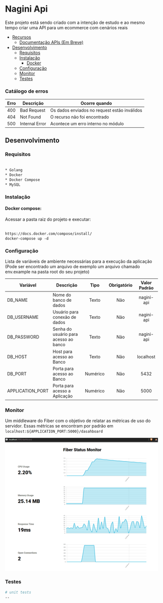 # Nagini Api

Este projeto está sendo criado com a intenção de estudo e ao mesmo tempo criar uma API para um ecommerce com cenários reais

- [Recursos](#recursos)
    - [Documentação APIs (Em Breve)](#)
- [Desenvolvimento](#desenvolvimento)
    - [Requisitos](#requisitos)
    - [Instalação](#instalação)
        - [Docker](#docker-compose)
    - [Configuração](#configuração)
    - [Monitor](#Monitor)
    - [Testes](#Testes)

### Catálogo de erros

| Erro | Descrição           | Ocorre quando                                                  |
| ---- | ------------------- | -------------------------------------------------------------- |
|  400 | Bad Request         | Os dados enviados no request estão inválidos                   |
|  404 | Not Found           | O recurso não foi encontrado                                   |
|  500 | Internal Error      | Acontece um erro interno no módulo                             |

## Desenvolvimento

### Requisitos

```

* Golang
* Docker
* Docker Compose
* MySQL

```

### Instalação

#### Docker compose:

Acessar a pasta raiz do projeto e executar:

```

https://docs.docker.com/compose/install/
docker-compose up -d

```

### Configuração

Lista de variáveis de ambiente necessárias para a execução da aplicação (Pode ser encontrado um arquivo de exemplo um arquivo chamado env.example na pasta root do seu projeto)

| Variável               | Descrição                             |   Tipo   | Obrigatório |  Valor Padrão   |
| ---------------------- | ------------------------------------- | :------: | :---------: | :-------------: |
| DB_NAME          | Nome do banco de dados                |  Texto   |     Não     |    nagini-api    |
| DB_USERNAME      | Usuário para conexão de dados         |  Texto   |     Não     |    nagini-api    |
| DB_PASSWORD      | Senha do usuário para acesso ao banco |  Texto   |     Não     |    nagini-api    |
| DB_HOST          | Host para acesso ao Banco             |  Texto   |     Não     |    localhost    |
| DB_PORT          | Porta para acesso ao Banco            | Numérico |     Não     |      5432       |
| APPLICATION_PORT          | Porta para acesso a Aplicação            | Numérico |     Não     |      5000       |

### Monitor
Um middleware do Fiber com o objetivo de relatar as métricas de uso do servidor. Essas métricas se encontram por padrão em ```localhost:${APPLICATION_PORT:5000}/dasahboard```

![Dashboard](docs/images/monitor.gif)
### Testes

```bash
# unit tests
--

```
